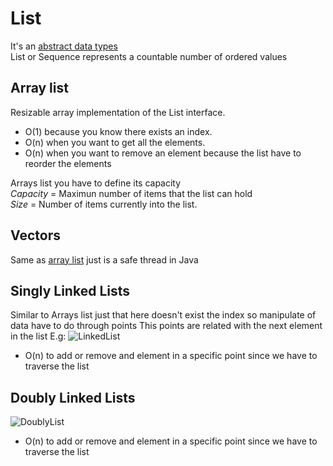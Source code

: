 # List
It's an [abstract data types](https://en.wikipedia.org/wiki/Abstract_data_type) <br>
List or Sequence represents a countable number of ordered values

## Array list

Resizable array implementation of the List interface.
 * O(1) because you know there exists an index.
 * O(n) when you want to get all the elements.
 * O(n) when you want to remove an element because the list have to  reorder the elements

Arrays list you have to define its capacity <br>
*Capacity*  = Maximun number of items that the list can hold <br>
*Size* = Number of items currently into the list.


## Vectors

Same as [array list](#array-list) just is a safe thread in Java

## Singly Linked Lists

Similar to Arrays list just that here doesn't exist the index so manipulate of data have to do through  points
This points are related with the next element in the list E.g:
![LinkedList](https://upload.wikimedia.org/wikipedia/commons/thumb/6/6d/Singly-linked-list.svg/408px-Singly-linked-list.svg.png "SinglyLinkedList")

* O(n) to add or remove and element in a specific point since we have to traverse the list

## Doubly Linked Lists


![DoublyList](https://upload.wikimedia.org/wikipedia/commons/thumb/5/5e/Doubly-linked-list.svg/610px-Doubly-linked-list.svg.png "DoublyLinkedList")
* O(n) to add or remove and element in a specific point since we have to traverse the list



